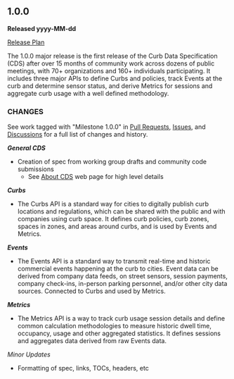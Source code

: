 ## 1.0.0

**Released yyyy-MM-dd**

[Release Plan](https://github.com/openmobilityfoundation/curb-data-specification/wiki/Release-1.0.0)

The 1.0.0 major release is the first release of the Curb Data Specification (CDS) after over 15 months of community work across dozens of public meetings, with 70+ organizations and 160+ individuals participating. It includes three major APIs to define Curbs and policies, track Events at the curb and determine sensor status, and derive Metrics for sessions and aggregate curb usage with a well defined methodology.

### CHANGES

See work tagged with "Milestone 1.0.0" in [Pull Requests](https://github.com/openmobilityfoundation/curb-data-specification/pulls?q=is%3Apr+is%3Aclosed+milestone%3A1.0.0), [Issues](https://github.com/openmobilityfoundation/curb-data-specification/issues?q=is%3Aissue+milestone%3A1.0.0+is%3Aclosed), and [Discussions](https://github.com/openmobilityfoundation/curb-data-specification/discussions) for a full list of changes and history.

**_General CDS_**

- Creation of spec from working group drafts and community code submissions
  - See [About CDS](https://www.openmobilityfoundation.org/about-cds/) web page for high level details

**_Curbs_**

- The Curbs API is a standard way for cities to digitally publish curb locations and regulations, which can be shared with the public and with companies using curb space. It defines curb policies, curb zones, spaces in zones, and areas around curbs, and is used by Events and Metrics.

**_Events_**

- The Events API is a standard way to transmit real-time and historic commercial events happening at the curb to cities. Event data can be derived from company data feeds, on street sensors, session payments, company check-ins, in-person parking personnel, and/or other city data sources. Connected to Curbs and used by Metrics.

**_Metrics_**

- The Metrics API is a way to track curb usage session details and define common calculation methodologies to measure historic dwell time, occupancy, usage and other aggregated statistics. It defines sessions and aggregates data derived from raw Events data.

_Minor Updates_

- Formatting of spec, links, TOCs, headers, etc
